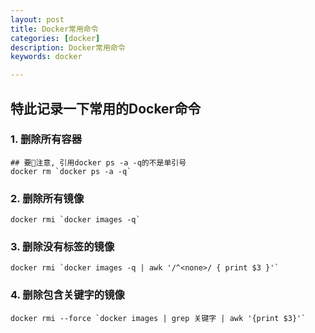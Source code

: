 ```yaml
---
layout: post  
title: Docker常用命令  
categories: [docker]  
description: Docker常用命令  
keywords: docker  

---
```


## 特此记录一下常用的Docker命令

### 1. 删除所有容器
```
## 要注意, 引用docker ps -a -q的不是单引号
docker rm `docker ps -a -q`
```

### 2. 删除所有镜像
```
docker rmi `docker images -q`
```

### 3. 删除没有标签的镜像
```
docker rmi `docker images -q | awk '/^<none>/ { print $3 }'`
```

### 4. 删除包含关键字的镜像
```
docker rmi --force `docker images | grep 关键字 | awk '{print $3}'`    
```
